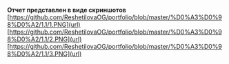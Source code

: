 **Отчет представлен в виде скриншотов**
[https://github.com/ReshetilovaOG/portfolio/blob/master/%D0%A3%D0%98%D0%A2/1.1/1.PNG](url)
[https://github.com/ReshetilovaOG/portfolio/blob/master/%D0%A3%D0%98%D0%A2/1.1/2.PNG](url)
[https://github.com/ReshetilovaOG/portfolio/blob/master/%D0%A3%D0%98%D0%A2/1.1/3.PNG](url)
